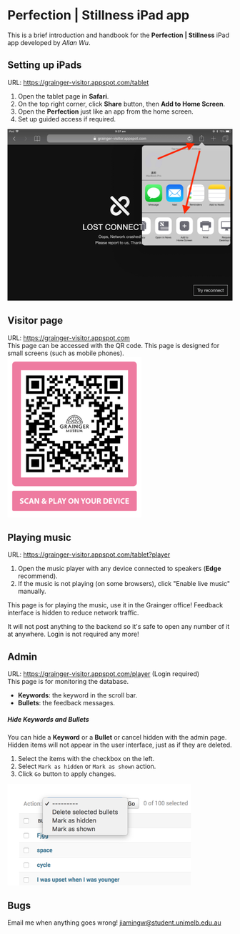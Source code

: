 # Perfection | Stillness iPad app
This is a brief introduction and handbook for the **Perfection | Stillness** iPad app developed by _Allan Wu_.

## Setting up iPads 
URL: <https://grainger-visitor.appspot.com/tablet>
1. Open the tablet page in **Safari**.
1. On the top right corner, click **Share** button, then **Add to Home Screen**.
1. Open the **Perfection** just like an app from the home screen.
1. Set up guided access if required.
<img alt="Add to Home Screen" src="img/add-to-home.jpeg" width="512" height="384"/>
 
## Visitor page
URL: <https://grainger-visitor.appspot.com>\
This page can be accessed with the QR code.
This page is designed for small screens (such as mobile phones).\
<img alt="QR code" src="img/qrcode.png" width="300" height="360" />

## Playing music
URL: <https://grainger-visitor.appspot.com/tablet?player>
1. Open the music player with any device connected to speakers (**Edge** recommend).
2. If the music is not playing (on some browsers), click "Enable live music" manually.

This page is for playing the music, use it in the Grainger office! Feedback interface is hidden to reduce network traffic.

It will not post anything to the backend so it's safe to open any number of it at anywhere.
Login is not required any more!

## Admin
URL: <https://grainger-visitor.appspot.com/player> (Login required)\
This page is for monitoring the database.
* **Keywords**: the keyword in the scroll bar.
* **Bullets**: the feedback messages.

##### Hide Keywords and Bullets
You can hide a **Keyword** or a **Bullet** or cancel hidden with the admin page.
Hidden items will not appear in the user interface, just as if they are deleted.
1. Select the items with the checkbox on the left.
1. Select `Mark as hidden` or `Mark as shown` action.
1. Click `Go` button to apply changes.

<img alt="Actions" src="img/actions.png" width="411" height="227" />

## Bugs
Email me when anything goes wrong! <jiamingw@student.unimelb.edu.au>
